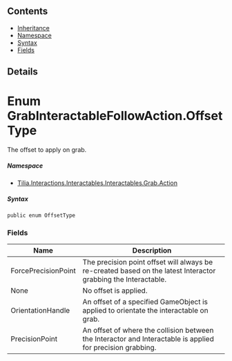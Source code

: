 ## Contents

* [Inheritance]
* [Namespace]
* [Syntax]
* [Fields]

## Details

# Enum GrabInteractableFollowAction.OffsetType

The offset to apply on grab.

##### Namespace

* [Tilia.Interactions.Interactables.Interactables.Grab.Action]

##### Syntax

```
public enum OffsetType
```

### Fields

| Name | Description |
| --- | --- |
| ForcePrecisionPoint | The precision point offset will always be re-created based on the latest Interactor grabbing the Interactable. |
| None | No offset is applied. |
| OrientationHandle | An offset of a specified GameObject is applied to orientate the interactable on grab. |
| PrecisionPoint | An offset of where the collision between the Interactor and Interactable is applied for precision grabbing. |

[Tilia.Interactions.Interactables.Interactables.Grab.Action]: README.md
[Inheritance]: #Inheritance
[Namespace]: #Namespace
[Syntax]: #Syntax
[Fields]: #Fields
